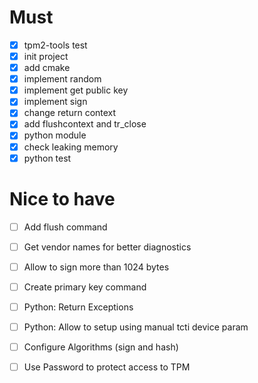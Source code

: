 # Must

- [x] tpm2-tools test
- [x] init project
- [x] add cmake
- [x] implement random
- [x] implement get public key
- [x] implement sign
- [x] change return context
- [x] add flushcontext and tr_close
- [x] python module
- [x] check leaking memory
- [x] python test

# Nice to have

- [ ] Add flush command
- [ ] Get vendor names for better diagnostics
- [ ] Allow to sign more than 1024 bytes
- [ ] Create primary key command
- [ ] Python: Return Exceptions
- [ ] Python: Allow to setup using manual tcti device param
- [ ] Configure Algorithms (sign and hash)
- [ ] Use Password to protect access to TPM


